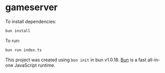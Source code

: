 # gameserver

To install dependencies:

```bash
bun install
```

To run:

```bash
bun run index.ts
```

This project was created using `bun init` in bun v1.0.18. [Bun](https://bun.sh) is a fast all-in-one JavaScript runtime.
